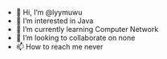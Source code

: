 - 👋 Hi, I’m @lyymuwu
- 👀 I’m interested in Java
- 🌱 I’m currently learning Computer Network
- 💞️ I’m looking to collaborate on none
- 📫 How to reach me never

<!---
lyymuwu/lyymuwu is a ✨ special ✨ repository because its `README.md` (this file) appears on your GitHub profile.
You can click the Preview link to take a look at your changes.
--->
